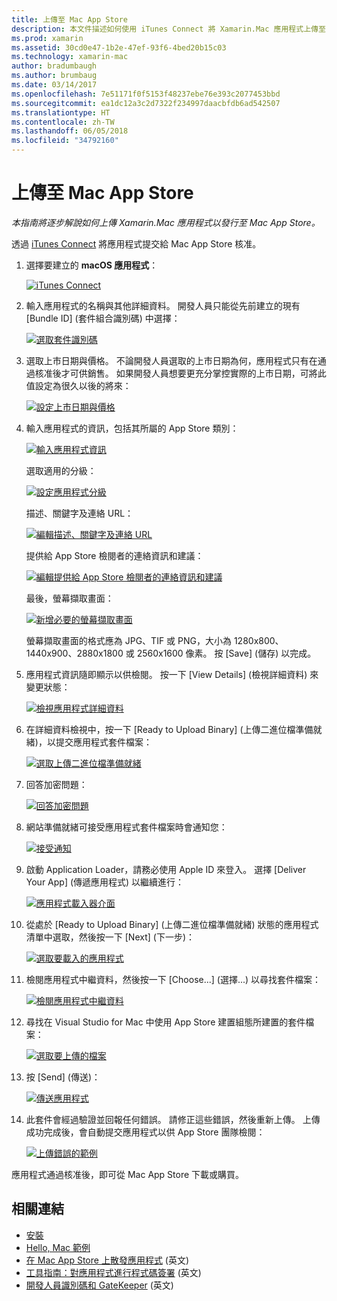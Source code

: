 ```yaml
---
title: 上傳至 Mac App Store
description: 本文件描述如何使用 iTunes Connect 將 Xamarin.Mac 應用程式上傳至 Mac App Store。 並討論 iTunes Connect 完成程序所需的資訊。
ms.prod: xamarin
ms.assetid: 30cd0e47-1b2e-47ef-93f6-4bed20b15c03
ms.technology: xamarin-mac
author: bradumbaugh
ms.author: brumbaug
ms.date: 03/14/2017
ms.openlocfilehash: 7e51171f0f5153f48237ebe76e393c2077453bbd
ms.sourcegitcommit: ea1dc12a3c2d7322f234997daacbfdb6ad542507
ms.translationtype: HT
ms.contentlocale: zh-TW
ms.lasthandoff: 06/05/2018
ms.locfileid: "34792160"
---
```

# <a name="upload-to-mac-app-store"></a>上傳至 Mac App Store

_本指南將逐步解說如何上傳 Xamarin.Mac 應用程式以發行至 Mac App Store。_

透過 [iTunes Connect](http://itunesconnect.apple.com/) 將應用程式提交給 Mac App Store 核准。

1. 選擇要建立的 **macOS 應用程式**： 

    [![](uploading-images/image65.png "iTunes Connect")](uploading-images/image65.png#lightbox)

2. 輸入應用程式的名稱與其他詳細資料。 開發人員只能從先前建立的現有 [Bundle ID] \(套件組合識別碼\) 中選擇： 

    [![](uploading-images/image66.png "選取套件識別碼")](uploading-images/image66.png#lightbox)

3. 選取上市日期與價格。 不論開發人員選取的上市日期為何，應用程式只有在通過核准後才可供銷售。 如果開發人員想要更充分掌控實際的上市日期，可將此值設定為很久以後的將來： 

    [![](uploading-images/image67.png "設定上市日期與價格")](uploading-images/image67.png#lightbox)

4. 輸入應用程式的資訊，包括其所屬的 App Store 類別： 

    [![](uploading-images/image68.png "輸入應用程式資訊")](uploading-images/image68.png#lightbox) 

    選取適用的分級： 

    [![](uploading-images/image69.png "設定應用程式分級")](uploading-images/image69.png#lightbox) 

    描述、關鍵字及連絡 URL： 

    [![](uploading-images/image70.png "編輯描述、關鍵字及連絡 URL")](uploading-images/image70.png#lightbox) 

    提供給 App Store 檢閱者的連絡資訊和建議： 

    [![](uploading-images/image71.png "編輯提供給 App Store 檢閱者的連絡資訊和建議")](uploading-images/image71.png#lightbox) 

    最後，螢幕擷取畫面： 

    [![](uploading-images/image72.png "新增必要的螢幕擷取畫面")](uploading-images/image72.png#lightbox) 

    螢幕擷取畫面的格式應為 JPG、TIF 或 PNG，大小為 1280x800、1440x900、2880x1800 或 2560x1600 像素。 按 [Save] \(儲存\) 以完成。

5. 應用程式資訊隨即顯示以供檢閱。 按一下 [View Details] \(檢視詳細資料\) 來變更狀態： 

    [![](uploading-images/image73.png "檢視應用程式詳細資料")](uploading-images/image73.png#lightbox)

6. 在詳細資料檢視中，按一下 [Ready to Upload Binary] \(上傳二進位檔準備就緒\)，以提交應用程式套件檔案： 

    [![](uploading-images/image74.png "選取上傳二進位檔準備就緒")](uploading-images/image74.png#lightbox)

7. 回答加密問題： 

    [![](uploading-images/image75.png "回答加密問題")](uploading-images/image75.png#lightbox)

8. 網站準備就緒可接受應用程式套件檔案時會通知您： 

    [![](uploading-images/image76.png "接受通知")](uploading-images/image76.png#lightbox)

9. 啟動 Application Loader，請務必使用 Apple ID 來登入。
選擇 [Deliver Your App] \(傳遞應用程式\) 以繼續進行： 

    [![](uploading-images/image77.png "應用程式載入器介面")](uploading-images/image77.png#lightbox)

10. 從處於 [Ready to Upload Binary] \(上傳二進位檔準備就緒\) 狀態的應用程式清單中選取，然後按一下 [Next] \(下一步\)： 

    [![](uploading-images/image78.png "選取要載入的應用程式")](uploading-images/image78.png#lightbox)

11. 檢閱應用程式中繼資料，然後按一下 [Choose...] \(選擇...\) 以尋找套件檔案： 

    [![](uploading-images/image79.png "檢閱應用程式中繼資料")](uploading-images/image79.png#lightbox)

12. 尋找在 Visual Studio for Mac 中使用 App Store 建置組態所建置的套件檔案： 

    [![](uploading-images/image80.png "選取要上傳的檔案")](uploading-images/image80.png#lightbox)

13. 按 [Send] \(傳送\)： 

    [![](uploading-images/image81.png "傳送應用程式")](uploading-images/image81.png#lightbox)

14. 此套件會經過驗證並回報任何錯誤。 請修正這些錯誤，然後重新上傳。 上傳成功完成後，會自動提交應用程式以供 App Store 團隊檢閱： 

    [![](uploading-images/image82.png "上傳錯誤的範例")](uploading-images/image82.png#lightbox)

應用程式通過核准後，即可從 Mac App Store 下載或購買。

## <a name="related-links"></a>相關連結

- [安裝](~//mac/get-started/installation.md)
- [Hello, Mac 範例](~//mac/get-started/hello-mac.md)
- [在 Mac App Store 上散發應用程式](https://developer.apple.com/devcenter/mac/checklist/) \(英文\)
- [工具指南：對應用程式進行程式碼簽署](https://developer.apple.com/library/mac/#documentation/ToolsLanguages/Conceptual/OSXWorkflowGuide/CodeSigning/CodeSigning.html) \(英文\)
- [開發人員識別碼和 GateKeeper](https://developer.apple.com/resources/developer-id/) \(英文\)
